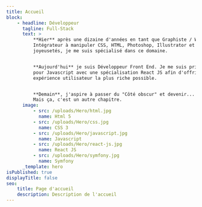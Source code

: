 ```yaml
---
title: Accueil
block:
    - headline: Développeur
      tagline: Full-Stack
      text: >
          **Hier** après une dizaine d'années en tant que Graphiste / Webdesigner /
          Intégrateur à manipuler CSS, HTML, Photoshop, Illustrator et autres
          joyeusetés, je me suis spécialisé dans ce domaine.


          **Aujourd'hui** je suis Développeur Front End. Je me suis pris d'affection
          pour Javascript avec une spécialisation React JS afin d'offrir une
          expérience utilisateur la plus riche possible.


          **Demain**, j'aspire à passer du "Côté obscur" et devenir... Full Stack.
          Mais ça, c'est un autre chapitre.
      image:
          - src: /uploads/Hero/html.jpg
            name: Html 5
          - src: /uploads/Hero/css.jpg
            name: CSS 3
          - src: /uploads/Hero/javascript.jpg
            name: Javascript
          - src: /uploads/Hero/react-js.jpg
            name: React JS
          - src: /uploads/Hero/symfony.jpg
            name: Symfony
      _template: hero
isPublished: true
displayTitle: false
seo:
    title: Page d'accueil
    description: Description de l'accueil
---
```

